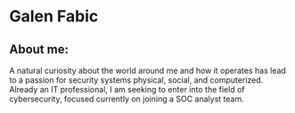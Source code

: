 # Galen Fabic

## About me:
A natural curiosity about the world around me and how it operates has lead to a passion for security systems physical, social, and computerized. Already an IT professional, I am seeking to enter into the field of cybersecurity, focused currently on joining a SOC analyst team.

<div data-iframe-width="150" data-iframe-height="270" data-share-badge-id="75ca6da5-e3e9-4d01-abab-66d839f8e1c9" data-share-badge-host="https://www.credly.com"></div><script type="text/javascript" async src="//cdn.credly.com/assets/utilities/embed.js"></script>

